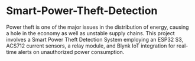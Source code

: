 # Smart-Power-Theft-Detection
Power theft is one of the major issues in the distribution of energy, causing a hole in the economy as well as unstable supply chains. This project involves a Smart Power Theft Detection System employing an ESP32 S3, ACS712 current sensors, a relay module, and Blynk IoT integration for real-time alerts on unauthorized power consumption.
